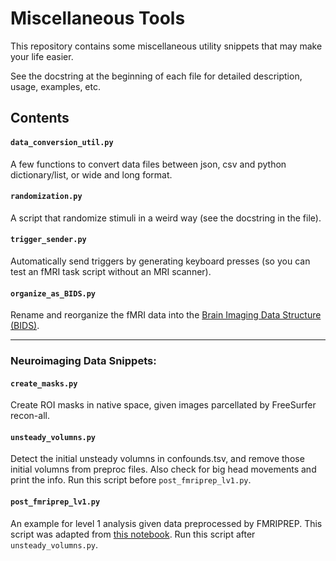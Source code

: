 # Miscellaneous Tools
This repository contains some miscellaneous utility snippets that may make your life easier.

See the docstring at the beginning of each file for detailed description, usage, examples, etc.

## Contents
#### `data_conversion_util.py`
A few functions to convert data files between json, csv and python dictionary/list, or wide and long format.

#### `randomization.py`
A script that randomize stimuli in a weird way (see the docstring in the file).

#### `trigger_sender.py`
Automatically send triggers by generating keyboard presses (so you can test an fMRI task script without an MRI scanner).

#### `organize_as_BIDS.py`
Rename and reorganize the fMRI data into the [Brain Imaging Data Structure (BIDS)](https://www.nature.com/articles/sdata201644).

---
### Neuroimaging Data Snippets:

#### `create_masks.py`
Create ROI masks in native space, given images parcellated by FreeSurfer recon-all.

#### `unsteady_volumns.py`
Detect the initial unsteady volumns in confounds.tsv, and remove those initial volumns from preproc files. Also check for big head movements and print the info. Run this script before `post_fmriprep_lv1.py`.

#### `post_fmriprep_lv1.py`
An example for level 1 analysis given data preprocessed by FMRIPREP. This script was adapted from [this notebook](https://github.com/poldrack/fmri-analysis-vm/blob/master/analysis/postFMRIPREPmodelling/First%20and%20Second%20Level%20Modeling%20(FSL).ipynb). Run this script after `unsteady_volumns.py`.
